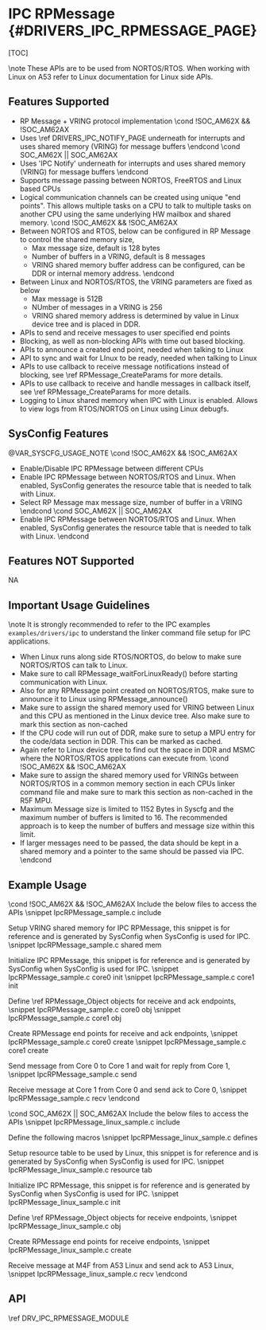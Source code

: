 # IPC RPMessage {#DRIVERS_IPC_RPMESSAGE_PAGE}

[TOC]

\note These APIs are to be used from NORTOS/RTOS. When working with Linux on A53 refer to Linux documentation for Linux side APIs.

## Features Supported

- RP Message + VRING protocol implementation
\cond !SOC_AM62X && !SOC_AM62AX
- Uses \ref DRIVERS_IPC_NOTIFY_PAGE underneath for interrupts and uses shared memory (VRING) for message buffers
\endcond
\cond SOC_AM62X || SOC_AM62AX
- Uses 'IPC Notify' underneath for interrupts and uses shared memory (VRING) for message buffers
\endcond
- Supports message passing between NORTOS, FreeRTOS and Linux based CPUs
- Logical communication channels can be created using unique "end points". This allows multiple tasks on a CPU to talk to multiple tasks
  on another CPU using the same underlying HW mailbox and shared memory.
\cond !SOC_AM62X && !SOC_AM62AX
- Between NORTOS and RTOS, below can be configured in RP Message to control the shared memory size,
  - Max message size, default is 128 bytes
  - Number of buffers in a VRING, default is 8 messages
  - VRING shared memory buffer address can be configured, can be DDR or internal memory address.
\endcond
- Between Linux and NORTOS/RTOS, the VRING parameters are fixed as below
  - Max message is 512B
  - NUmber of messages in a VRING is 256
  - VRING shared memory address is determined by value in Linux device tree and is placed in DDR.
- APIs to send and receive messages to user specified end points
- Blocking, as well as non-blocking APIs with time out based blocking.
- APIs to announce a created end point, needed when talking to Linux
- API to sync and wait for LInux to be ready, needed when talking to Linux
- APIs to use callback to receive message notifications instead of blocking, see \ref RPMessage_CreateParams for more details.
- APIs to use callback to receive and handle messages in callback itself, see \ref RPMessage_CreateParams for more details.
- Logging to Linux shared memory when IPC with Linux is enabled. Allows to view logs from RTOS/NORTOS on Linux using Linux debugfs.

## SysConfig Features

@VAR_SYSCFG_USAGE_NOTE
\cond !SOC_AM62X && !SOC_AM62AX
- Enable/Disable IPC RPMessage between different CPUs
- Enable IPC RPMessage between NORTOS/RTOS and Linux. When enabled, SysConfig generates the resource table that is needed to talk with Linux.
- Select RP Message max message size, number of buffer in a VRING
\endcond
\cond SOC_AM62X || SOC_AM62AX
- Enable IPC RPMessage between NORTOS/RTOS and Linux. When enabled, SysConfig generates the resource table that is needed to talk with Linux.
\endcond

## Features NOT Supported
NA

## Important Usage Guidelines

\note It is strongly recommended to refer to the IPC examples `examples/drivers/ipc` to understand the linker command file setup for IPC applications.

- When Linux runs along side RTOS/NORTOS, do below to make sure NORTOS/RTOS can talk to Linux.
 - Make sure to call RPMessage_waitForLinuxReady() before starting communication with Linux.
 - Also for any RPMessage point created on NORTOS/RTOS, make sure to announce it to Linux using RPMessage_announce()
 - Make sure to assign the shared memory used for VRING between Linux and this CPU as mentioned in the Linux device tree.
   Also make sure to mark this section as non-cached
 - If the CPU code will run out of DDR, make sure to setup a MPU entry for the code/data section in DDR. This can be
   marked as cached.
 - Again refer to Linux device tree to find out the space in DDR and MSMC where the NORTOS/RTOS applications can execute from.
 \cond !SOC_AM62X && !SOC_AM62AX
- Make sure to assign the shared memory used for VRINGs between NORTOS/RTOS in a common memory section in each CPUs linker command file
  and make sure to mark this section as non-cached in the R5F MPU.
- Maximum Message size is limited to 1152 Bytes in Syscfg and the maximum number of buffers is limited to 16.
The recommended approach is to keep the number of buffers and message size within this limit.
- If larger messages need to be passed, the data should be kept in a shared memory and a pointer to the same should be passed via IPC.
\endcond

## Example Usage

\cond !SOC_AM62X && !SOC_AM62AX
Include the below files to access the APIs
\snippet IpcRPMessage_sample.c include

Setup VRING shared memory for IPC RPMessage, this snippet is for reference and is generated by SysConfig when SysConfig is used for IPC.
\snippet IpcRPMessage_sample.c shared mem

Initialize IPC RPMessage, this snippet is for reference and is generated by SysConfig when SysConfig is used for IPC.
\snippet IpcRPMessage_sample.c core0 init
\snippet IpcRPMessage_sample.c core1 init

Define \ref RPMessage_Object objects for receive and ack endpoints,
\snippet IpcRPMessage_sample.c core0 obj
\snippet IpcRPMessage_sample.c core1 obj

Create RPMessage end points for receive and ack endpoints,
\snippet IpcRPMessage_sample.c core0 create
\snippet IpcRPMessage_sample.c core1 create

Send message from Core 0 to Core 1 and wait for reply from Core 1,
\snippet IpcRPMessage_sample.c send

Receive message at Core 1 from Core 0 and send ack to Core 0,
\snippet IpcRPMessage_sample.c recv
\endcond

\cond SOC_AM62X || SOC_AM62AX
Include the below files to access the APIs
\snippet IpcRPMessage_linux_sample.c include

Define the following macros
\snippet IpcRPMessage_linux_sample.c defines

Setup resource table to be used by Linux, this snippet is for reference and is generated by SysConfig when SysConfig is used for IPC.
\snippet IpcRPMessage_linux_sample.c resource tab

Initialize IPC RPMessage, this snippet is for reference and is generated by SysConfig when SysConfig is used for IPC.
\snippet IpcRPMessage_linux_sample.c init

Define \ref RPMessage_Object objects for receive endpoints,
\snippet IpcRPMessage_linux_sample.c obj

Create RPMessage end points for receive endpoints,
\snippet IpcRPMessage_linux_sample.c create

Receive message at M4F from A53 Linux and send ack to A53 Linux,
\snippet IpcRPMessage_linux_sample.c recv
\endcond
## API

\ref DRV_IPC_RPMESSAGE_MODULE
